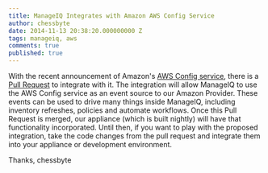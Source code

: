 ```yaml
---
title: ManageIQ Integrates with Amazon AWS Config Service
author: chessbyte
date: 2014-11-13 20:38:20.000000000 Z
tags: manageiq, aws
comments: true
published: true
---
```


With the recent announcement of Amazon's [AWS Config service](http://aws.amazon.com/config/), there is a [Pull Request](https://github.com/ManageIQ/manageiq/pull/1049) to integrate with it.  The integration will allow ManageIQ to use the AWS Config service as an event source to our Amazon Provider.  These events can be used to drive many things inside ManageIQ, including inventory refreshes, policies and automate workflows.  Once this Pull Request is merged, our appliance (which is built nightly) will have that functionality incorporated.  Until then, if you want to play with the proposed integration, take the code changes from the pull request and integrate them into your appliance or development environment. 

Thanks,
chessbyte
